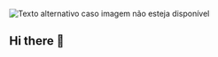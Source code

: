 ![Texto alternativo caso imagem não esteja disponível](https://www.google.com/url?sa=i&url=https%3A%2F%2Fwww.pinterest.com%2Fpin%2Frepeater-gifs-swirl--710654016198855959%2F&psig=AOvVaw0QzHxXwO-2v1PbQic_zFVG&ust=1716855265846000&source=images&cd=vfe&opi=89978449&ved=0CBEQjRxqFwoTCKjfi7TGrIYDFQAAAAAdAAAAABAQ)
## Hi there 👋

<!--
**Luc4Sant0s/Luc4Sant0s** is a ✨ _special_ ✨ repository because its `README.md` (this file) appears on your GitHub profile.

Here are some ideas to get you started:

- 🔭 I’m currently working on ...
- 🌱 I’m currently learning ...
- 👯 I’m looking to collaborate on ...
- 🤔 I’m looking for help with ...
- 💬 Ask me about ...
- 📫 How to reach me: ...
- 😄 Pronouns: ...
- ⚡ Fun fact: ...
-->
